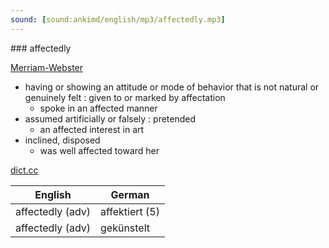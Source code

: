 ```yaml
---
sound: [sound:ankimd/english/mp3/affectedly.mp3]
---
```


\### affectedly

[Merriam-Webster](https://www.merriam-webster.com/dictionary/affectedly)

- having or showing an attitude or mode of behavior that is not natural or genuinely felt : given to or marked by affectation
    - spoke in an affected manner
- assumed artificially or falsely : pretended
    - an affected interest in art
- inclined, disposed
    - was well affected toward her

[dict.cc](https://www.dict.cc/affectedly)

| English        | German       |
| -------------- | ------------ |
| affectedly (adv) | affektiert (5) |
| affectedly (adv) | gekünstelt |
